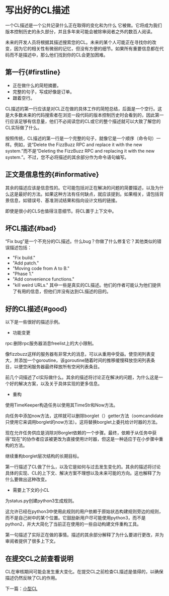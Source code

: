# 写出好的CL描述

一个CL描述是一个公共记录什么正在取得的变化和为什么 它被做。它将成为我们版本控制历史的永久部分，并且多年来可能会被除审阅者之外的数百人阅读。

未来的开发人员将根据其描述搜索您的CL。未来的某个人可能正在寻找你的改变，因为它的相关性有微弱的记忆，但没有方便的细节。如果所有重要信息都在代码而不是描述中，那么他们找到你的CL会更加困难。


## 第一行{#firstline}
- 正在做什么的简短摘要。
- 完整的句子，写成好像是订单。
- 跟着空行。

CL描述的第一行应该是对CL正在做的具体工作的简短总结，后面是一个空行。这是大多数未来的代码搜索者在浏览一段代码的版本控制历史时会看到的，因此第一行应该足够有信息量，他们不必阅读您的CL或它的整个描述就可以大致了解您的CL实际做了什么。

按照传统，CL描述的第一行是一个完整的句子，就像它是一个顺序（命令句）一样。例如，说“Delete the FizzBuzz RPC and replace it with the new system.”而不是“Deleting the FizzBuzz RPC and replacing it with the new system.”。不过，您不必将描述的其余部分作为命令语句编写。


## 正文是信息性的{#informative}
其余的描述应该是信息性的。它可能包括对正在解决的问题的简要描述，以及为什么这是最好的方法。如果这种方法有任何缺点，就应该提到。如果相关，请包括背景信息，如错误号、基准测试结果和指向设计文档的链接。

即使是很小的CLS也值得注意细节。将CL置于上下文中。

## 坏CL描述{#bad}
“Fix bug”是一个不充分的CL描述。什么bug？你做了什么修复它？其他类似的错误描述包括：
- "Fix build."
- "Add patch." 
- "Moving code from A to B."
- "Phase 1."
- "Add convenience functions."
- "kill weird URLs."
其中一些是真实的CL描述。他们的作者可能认为他们提供了有用的信息，但他们并没有达到CL描述的目的。


## 好的CL描述{#good}
以下是一些很好的描述示例。

- 功能变更

rpc:删除rpc服务器消息freelist上的大小限制。

像fizzbuzz这样的服务器有非常大的消息，可以从重用中受益。使空闲列表变大，并添加一个goroutine，该goroutine随着时间的推移缓慢释放空闲列表条目，以便空闲服务器最终释放所有空闲列表条目。

前几个词描述了cl实际做什么。其余的描述将讨论正在解决的问题，为什么这是一个好的解决方案，以及关于具体实现的更多信息。

- 重构

使用TimeKeeper构造任务以使用其TimeStr和Now方法。

向任务中添加now方法，这样就可以删除borglet（）getter方法（oomcandidate只使用它来调用borglet的now方法）。这将替换borglet上委托给计时器的方法。

现在允许任务供应是消除对Borglet依赖的一个步骤。最终，依赖于从任务中获得“现在”的协作者应该被更改为直接使用计时器，但这是一种适应于在小步骤中重构的方法。

继续重构borglet层次结构的长期目标。

第一行描述了CL做了什么，以及它是如何与过去发生变化的。其余的描述将讨论具体的实现、CL的上下文、解决方案不理想以及未来可能的方向。这也解释了为什么要做出这种改变。

- 需要上下文的小CL

为status.py创建python3生成规则。

这允许已经在python3中使用此规则的用户依赖于原始状态构建规则旁边的规则，而不是自己树中的某个位置。它鼓励新用户尽可能使用python3，而不是python2，并大大简化了当前正在使用的一些自动构建文件重构工具。

第一句描述了实际正在做的事情。描述的其余部分解释了为什么要进行更改，并为审阅者提供了很多上下文。
## 在提交CL之前查看说明
CL在审核期间可能会发生重大变化。在提交CL之前检查CL描述是值得的，以确保描述仍然反映了CL的作用。

下一篇：[小型CL]()
